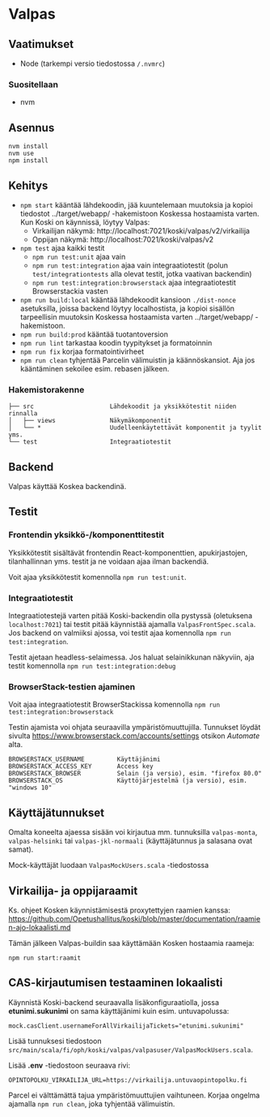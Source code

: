 # Valpas

## Vaatimukset

- Node (tarkempi versio tiedostossa `/.nvmrc`)

### Suositellaan

- nvm

## Asennus

```
nvm install
nvm use
npm install
```

## Kehitys

- `npm start` kääntää lähdekoodin, jää kuuntelemaan muutoksia ja kopioi tiedostot ../target/webapp/ -hakemistoon
  Koskessa hostaamista varten. Kun Koski on käynnissä, löytyy Valpas:
  - Virkailijan näkymä: http://localhost:7021/koski/valpas/v2/virkailija
  - Oppijan näkymä: http://localhost:7021/koski/valpas/v2
- `npm test` ajaa kaikki testit
  - `npm run test:unit` ajaa vain
  - `npm run test:integration` ajaa vain integraatiotestit (polun `test/integrationtests` alla olevat testit, jotka vaativan backendin)
  - `npm run test:integration:browserstack` ajaa integraatiotestit Browserstackia vasten
- `npm run build:local` kääntää lähdekoodit kansioon `./dist-nonce` asetuksilla, joissa backend löytyy localhostista, ja kopioi
  sisällön tarpeellisin muutoksin Koskessa hostaamista varten ../target/webapp/ -hakemistoon.
- `npm run build:prod` kääntää tuotantoversion
- `npm run lint` tarkastaa koodin tyypitykset ja formatoinnin
- `npm run fix` korjaa formatointivirheet
- `npm run clean` tyhjentää Parcelin välimuistin ja käännöskansiot. Aja jos kääntäminen sekoilee esim. rebasen jälkeen.

### Hakemistorakenne

```
├── src                     Lähdekoodit ja yksikkötestit niiden rinnalla
│   ├── views               Näkymäkomponentit
│   └── *                   Uudelleenkäytettävät komponentit ja tyylit yms.
└── test                    Integraatiotestit
```

## Backend

Valpas käyttää Koskea backendinä.

## Testit

### Frontendin yksikkö-/komponenttitestit

Yksikkötestit sisältävät frontendin React-komponenttien, apukirjastojen, tilanhallinnan yms. testit ja ne voidaan ajaa ilman backendiä.

Voit ajaa yksikkötestit komennolla `npm run test:unit`.

### Integraatiotestit

Integraatiotestejä varten pitää Koski-backendin olla pystyssä (oletuksena `localhost:7021`) tai testit pitää käynnistää ajamalla `ValpasFrontSpec.scala`.
Jos backend on valmiiksi ajossa, voi testit ajaa komennolla `npm run test:integration`.

Testit ajetaan headless-selaimessa. Jos haluat selainikkunan näkyviin, aja testit komennolla `npm run test:integration:debug`

### BrowserStack-testien ajaminen

Voit ajaa integraatiotestit BrowserStackissa komennolla `npm run test:integration:browserstack`

Testin ajamista voi ohjata seuraavilla ympäristömuuttujilla. Tunnukset löydät sivulta https://www.browserstack.com/accounts/settings otsikon _Automate_ alta.

```
BROWSERSTACK_USERNAME         Käyttäjänimi
BROWSERSTACK_ACCESS_KEY       Access key
BROWSERSTACK_BROWSER          Selain (ja versio), esim. "firefox 80.0"
BROWSERSTACK_OS               Käyttöjärjestelmä (ja versio), esim. "windows 10"
```

## Käyttäjätunnukset

Omalta koneelta ajaessa sisään voi kirjautua mm. tunnuksilla `valpas-monta`, `valpas-helsinki` tai `valpas-jkl-normaali` (käyttäjätunnus ja salasana ovat samat).

Mock-käyttäjät luodaan `ValpasMockUsers.scala` -tiedostossa

## Virkailija- ja oppijaraamit

Ks. ohjeet Kosken käynnistämisestä proxytettyjen raamien kanssa:
https://github.com/Opetushallitus/koski/blob/master/documentation/raamien-ajo-lokaalisti.md

Tämän jälkeen Valpas-buildin saa käyttämään Kosken hostaamia raameja:

```
npm run start:raamit
```

## CAS-kirjautumisen testaaminen lokaalisti

Käynnistä Koski-backend seuraavalla lisäkonfiguraatiolla, jossa **etunimi.sukunimi** on sama käyttäjänimi kuin esim. untuvapolussa:

```
mock.casClient.usernameForAllVirkailijaTickets="etunimi.sukunimi"
```

Lisää tunnuksesi tiedostoon `src/main/scala/fi/oph/koski/valpas/valpasuser/ValpasMockUsers.scala`.

Lisää **.env** -tiedostoon seuraava rivi:

```
OPINTOPOLKU_VIRKAILIJA_URL=https://virkailija.untuvaopintopolku.fi
```

Parcel ei välttämättä tajua ympäristömuuttujien vaihtuneen. Korjaa ongelma ajamalla `npm run clean`, joka tyhjentää välimuistin.
